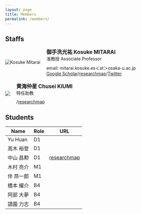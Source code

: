 ```yaml
---
layout: page
title: Members
permalink: /members/
---
```


<style>
.member-container {
  display: flex;
  align-items: center;
  margin-bottom: 20px; /* Adjust margin as needed */
}

.member-portrait img {
  max-width: 120px;
  margin-right: 20px; /* Add spacing between portrait and info */
}

.member-info {
  display: flex;
  flex-direction: column;
  flex-grow: 1;
  align-items: flex-start; /* Align items at the top */
}
.member-name {
  font-weight: bold;
  font-size: 1.2em;
  margin: 0; /* Reset margin to remove extra space */
}

.member-position {
  margin: 0 0 10px; /* Add some spacing below the position */
}

.member-link {
  margin: 0; /* Reset margin for the link */
}
</style>

## Staffs

<div class="member-container">
  <div class="member-portrait">
    <img src="{{ site.baseurl }}/assets/images/KosukeMitarai.jpg" alt="Kosuke Mitarai" class="member-portrait">
  </div>
  <div class="member-info">
    <div class="member-name">御手洗光祐 Kosuke MITARAI</div>
    <div class="member-position">准教授 Associate Professor</div>
    <div class="member-link">email: mitarai.kosuke.es＜at＞osaka-u.ac.jp</div>
    <div class="member-link"><a href="https://scholar.google.com/citations?user=TfsGcnMAAAAJ">Google Scholar</a>/<a href="https://researchmap.jp/kosuke-mitarai">researchmap</a>/<a href="https://twitter.com/kosuke_mitarai">Twitter</a></div>
  </div>
</div>

<div class="member-container">
  <div class="member-portrait">
    <!-- Replace the image source with the actual path to the new member's portrait -->
    <img src="{{ site.baseurl }}/assets/images/ChuseiKiumi.jpg" class="member-portrait">
  </div>
  <div class="member-info">
    <div class="member-name">黄海仲星 Chusei KIUMI</div>
    <div class="member-position">特任助教</div>
    <!-- Optionally, add links to Google Scholar, researchmap, Twitter, or any other profiles -->
    <div class="member-link">/<a href="https://researchmap.jp/kiumi">researchmap</a></div>
  </div>
</div>

## Students

| Name            | Role | URL                                        |
|-----------------|------|--------------------------------------------|
| Yu Huan         | D1   |                                            |
| 高木 裕登       | D1   |                                            |
| 中山 昌勲       | D1   | [researchmap](https://researchmap.jp/qml_penguin) |
| 木村 亮介       | M1   |                                            |
| 伴 昂一郎       | M1   |                                            |
| 橋本 耀介       | B4   |                                            |
| 阿部 大夢       | B4   |                                            |
| 請園 力志       | B4   |                                            |


